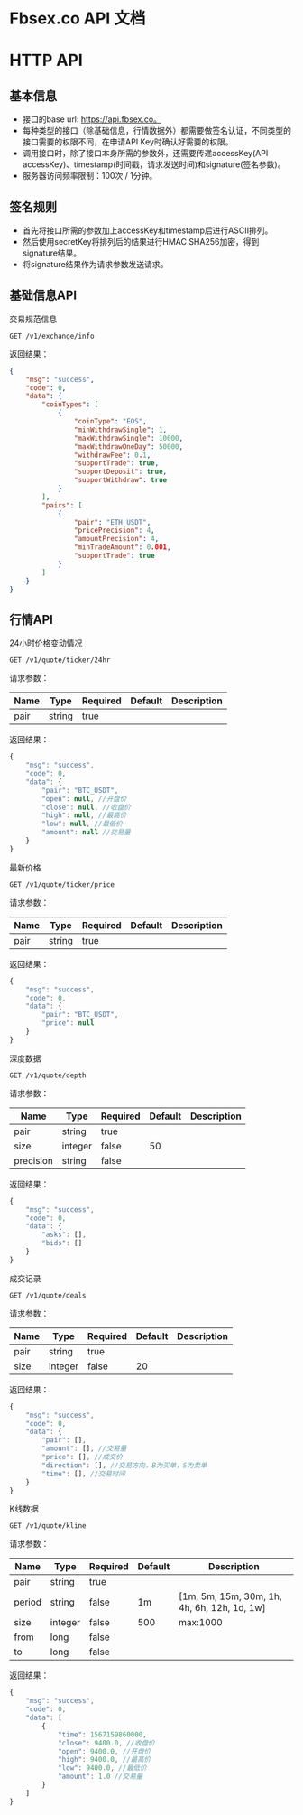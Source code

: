 # Fbsex.co API 文档
# HTTP API
## 基本信息
* 接口的base url: https://api.fbsex.co。
* 每种类型的接口（除基础信息，行情数据外）都需要做签名认证，不同类型的接口需要的权限不同，在申请API Key时确认好需要的权限。
* 调用接口时，除了接口本身所需的参数外，还需要传递accessKey(API accessKey)、timestamp(时间戳，请求发送时间)和signature(签名参数)。
* 服务器访问频率限制：100次 / 1分钟。
## 签名规则
* 首先将接口所需的参数加上accessKey和timestamp后进行ASCII排列。
* 然后使用secretKey将排列后的结果进行HMAC SHA256加密，得到signature结果。
* 将signature结果作为请求参数发送请求。
## 基础信息API
交易规范信息
```
GET /v1/exchange/info
```
返回结果：
```json
{
    "msg": "success",
    "code": 0,
    "data": {
        "coinTypes": [
            {
                "coinType": "EOS",
                "minWithdrawSingle": 1,
                "maxWithdrawSingle": 10000,
                "maxWithdrawOneDay": 50000,
                "withdrawFee": 0.1,
                "supportTrade": true,
                "supportDeposit": true,
                "supportWithdraw": true
            }
        ],
        "pairs": [
            {
                "pair": "ETH_USDT",
                "pricePrecision": 4,
                "amountPrecision": 4,
                "minTradeAmount": 0.001,
                "supportTrade": true
            }
        ]
    }
}
```
## 行情API
24小时价格变动情况
```
GET /v1/quote/ticker/24hr
```
请求参数：

| Name | Type | Required | Default | Description  |
| ---- | ---- | -------- | ------- | ------------ |
| pair | string | true | | |

返回结果：
```javascript
{
    "msg": "success",
    "code": 0,
    "data": {
        "pair": "BTC_USDT",
        "open": null, //开盘价
        "close": null, //收盘价
        "high": null, //最高价
        "low": null, //最低价
        "amount": null //交易量
    }
}
```
最新价格
```
GET /v1/quote/ticker/price
```
请求参数：

| Name | Type | Required | Default | Description  |
| ---- | ---- | -------- | ------- | ------------ |
| pair | string | true | | |

返回结果：
```javascript
{
    "msg": "success",
    "code": 0,
    "data": {
        "pair": "BTC_USDT",
        "price": null
    }
}
```
深度数据
```
GET /v1/quote/depth
```
请求参数：

| Name | Type | Required | Default | Description  |
| ---- | ---- | -------- | ------- | ------------ |
| pair | string | true | | |
| size | integer | false | 50 | |
| precision | string | false | | |

返回结果：
```javascript
{
    "msg": "success",
    "code": 0,
    "data": {
        "asks": [],
        "bids": []
    }
}
```
成交记录
```
GET /v1/quote/deals
```
请求参数：

| Name | Type | Required | Default | Description  |
| ---- | ---- | -------- | ------- | ------------ |
| pair | string | true | | |
| size | integer | false | 20 | |

返回结果：
```javascript
{
    "msg": "success",
    "code": 0,
    "data": {
        "pair": [],
        "amount": [], //交易量
        "price": [], //成交价
        "direction": [], //交易方向，B为买单，S为卖单
        "time": [], //交易时间
    }
}
```
K线数据
```
GET /v1/quote/kline
```
请求参数：

| Name | Type | Required | Default | Description  |
| ---- | ---- | -------- | ------- | ------------ |
| pair | string | true | | |
| period | string | false | 1m | [1m, 5m, 15m, 30m, 1h, 4h, 6h, 12h, 1d, 1w]|
| size | integer | false | 500 | max:1000|
| from | long | false | | |
| to | long | false | | |

返回结果：
```javascript
{
    "msg": "success",
    "code": 0,
    "data": [
        {
            "time": 1567159860000,
            "close": 9400.0, //收盘价
            "open": 9400.0, //开盘价
            "high": 9400.0, //最高价
            "low": 9400.0, //最低价
            "amount": 1.0 //交易量
        }
    ]
}
```